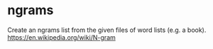 # ngrams
Create an ngrams list from the given files of word lists (e.g. a book).
https://en.wikipedia.org/wiki/N-gram
